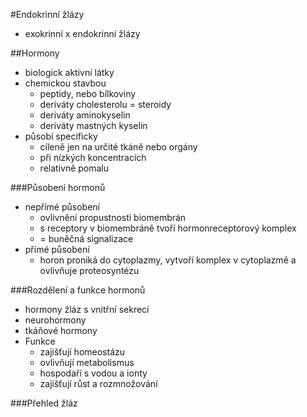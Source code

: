#Endokrinní žlázy
* exokrinní x endokrinní žlázy

##Hormony
* biologick aktivní látky
* chemickou stavbou
    - peptidy, nebo bílkoviny
    - deriváty cholesterolu = steroidy
    - deriváty aminokyselin
    - deriváty mastných kyselin
* působí specificky
    - cíleně jen na určité tkáně nebo orgány
    - při nízkých koncentracích
    - relativně pomalu

###Působení hormonů
* nepřímé působení
    * ovlivnění propustnosti biomembrán
    * s receptory v biomembráně tvoří hormonreceptorový komplex
    * = buněčná signalizace
* přímé působení
    - horon proniká do cytoplazmy, vytvoří komplex v cytoplazmě a ovlivňuje proteosyntézu

###Rozdělení a funkce hormonů
* hormony žláz s vnitřní sekrecí
* neurohormony
* tkáňové hormony
* Funkce
    - zajišťují homeostázu
    - ovlivňují metabolismus
    - hospodaří s vodou a ionty
    - zajišťují růst a rozmnožování

###Přehled žláz
